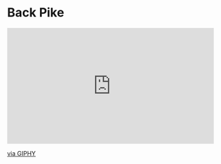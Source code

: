 # Back Pike

<iframe src="https://giphy.com/embed/6PLTg58MDOWs4Ywr0m" width="480" height="270" frameBorder="0" class="giphy-embed" allowFullScreen></iframe><p><a href="https://giphy.com/gifs/6PLTg58MDOWs4Ywr0m">via GIPHY</a></p>

